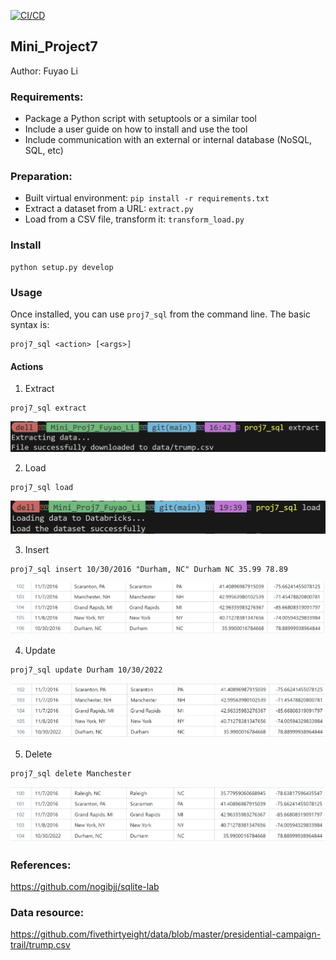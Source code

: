 [![CI/CD](https://github.com/nogibjj/Mini_Proj7_Fuyao_Li/actions/workflows/cicd.yml/badge.svg)](https://github.com/nogibjj/Mini_Proj7_Fuyao_Li/actions/workflows/cicd.yml)
## Mini_Project7

Author: Fuyao Li

### Requirements:
+ Package a Python script with setuptools or a similar tool
+ Include a user guide on how to install and use the tool
+ Include communication with an external or internal database (NoSQL, SQL, etc)

### Preparation:
+ Built virtual environment: `pip install -r requirements.txt`
+ Extract a dataset from a URL: `extract.py`
+ Load from a CSV file, transform it: `transform_load.py`

### Install 
```shell
python setup.py develop
```

### Usage
Once installed, you can use `proj7_sql` from the command line. The basic syntax is:
```shell
proj7_sql <action> [<args>] 
```

#### Actions
1. Extract
```shell
proj7_sql extract
```
![extract](img/extract.png)

2. Load
```shell
proj7_sql load
```
![load](img/load.png)

3. Insert
```shell
proj7_sql insert 10/30/2016 "Durham, NC" Durham NC 35.99 78.89
```
![insert](img/insert.png)


4. Update
```shell
proj7_sql update Durham 10/30/2022
```
![update](img/update.png)


5. Delete
```shell
proj7_sql delete Manchester
```
![delete](img/delete.png)


### References:
https://github.com/nogibjj/sqlite-lab
### Data resource:
https://github.com/fivethirtyeight/data/blob/master/presidential-campaign-trail/trump.csv
